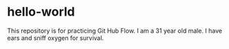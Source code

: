 # hello-world
This repository is for practicing Git Hub Flow.
I am a 31 year old male. I have ears and sniff oxygen for survival.
